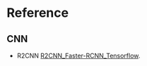 # Reference
## CNN
- R2CNN [R2CNN_Faster-RCNN_Tensorflow]( https://github.com/DetectionTeamUCAS/R2CNN_Faster-RCNN_Tensorflow).
